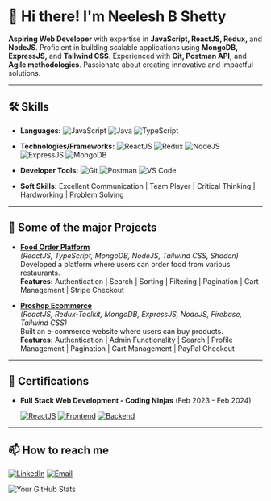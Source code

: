 # 👋 Hi there! I'm **Neelesh B Shetty**

**Aspiring Web Developer** with expertise in **JavaScript, ReactJS, Redux,** and **NodeJS**. Proficient in building scalable applications using **MongoDB, ExpressJS,** and **Tailwind CSS**. Experienced with **Git, Postman API,** and **Agile methodologies**. Passionate about creating innovative and impactful solutions.


---

## 🛠 Skills

- **Languages:**
  ![JavaScript](https://img.shields.io/badge/JavaScript-F7DF1E?style=flat&logo=javascript&logoColor=black)
  ![Java](https://img.shields.io/badge/Java-007396?style=flat&logo=java&logoColor=white)
  ![TypeScript](https://img.shields.io/badge/TypeScript-007ACC?style=flat&logo=typescript&logoColor=white)

- **Technologies/Frameworks:**
  ![ReactJS](https://img.shields.io/badge/ReactJS-61DAFB?style=flat&logo=react&logoColor=black)
  ![Redux](https://img.shields.io/badge/Redux-764ABC?style=flat&logo=redux&logoColor=white)
  ![NodeJS](https://img.shields.io/badge/NodeJS-339933?style=flat&logo=node.js&logoColor=white)
  ![ExpressJS](https://img.shields.io/badge/ExpressJS-000000?style=flat&logo=express&logoColor=white)
  ![MongoDB](https://img.shields.io/badge/MongoDB-47A248?style=flat&logo=mongodb&logoColor=white)

- **Developer Tools:**
  ![Git](https://img.shields.io/badge/Git-F05032?style=flat&logo=git&logoColor=white)
  ![Postman](https://img.shields.io/badge/Postman-FF6C37?style=flat&logo=postman&logoColor=white)
  ![VS Code](https://img.shields.io/badge/VS%20Code-007ACC?style=flat&logo=visual-studio-code&logoColor=white)

- **Soft Skills:** Excellent Communication | Team Player | Critical Thinking | Hardworking | Problem Solving




---


## 🚀 Some of the major Projects

- **[Food Order Platform](#)**  
  *(ReactJS, TypeScript, MongoDB, NodeJS, Tailwind CSS, Shadcn)*  
  Developed a platform where users can order food from various restaurants.  
  **Features:** Authentication | Search | Sorting | Filtering | Pagination | Cart Management | Stripe Checkout

- **[Proshop Ecommerce](#)**  
  *(ReactJS, Redux-Toolkit, MongoDB, ExpressJS, NodeJS, Firebase, Tailwind CSS)*  
  Built an e-commerce website where users can buy products.  
  **Features:** Authentication | Admin Functionality | Search | Profile Management | Pagination | Cart Management | PayPal Checkout

---

## 📜 Certifications

- **Full Stack Web Development - Coding Ninjas** (Feb 2023 - Feb 2024)

  [![ReactJS](https://img.shields.io/badge/ReactJS-61DAFB?style=for-the-badge&logo=react&logoColor=black)](https://certificate.codingninjas.com/view/0e3e7ffaf08a011a)
  [![Frontend](https://img.shields.io/badge/Frontend-FB542B?style=for-the-badge&logo=html5&logoColor=white)](https://certificate.codingninjas.com/view/d6fe62c455cfdafc)
  [![Backend](https://img.shields.io/badge/Backend-007ACC?style=for-the-badge&logo=node.js&logoColor=white)](https://certificate.codingninjas.com/view/435e1297406d871a)
 ---


## 📫 How to reach me

[![LinkedIn](https://img.shields.io/badge/LinkedIn-0077B5?style=for-the-badge&logo=linkedin&logoColor=white)](https://www.linkedin.com/in/neelshetty-26n2000/)
[![Email](https://img.shields.io/badge/Email-D14836?style=for-the-badge&logo=gmail&logoColor=white)](mailto:neelshetty262000@example.com)

![Your GitHub Stats](https://github-readme-stats.vercel.app/api?username=NeeleshShetty&show_icons=true&theme=radical)
